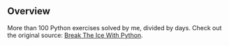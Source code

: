 ## Overview

More than 100 Python exercises solved by me, divided by days. Check out the original source: [Break The Ice With Python](https://github.com/darkprinx/break-the-ice-with-python).
